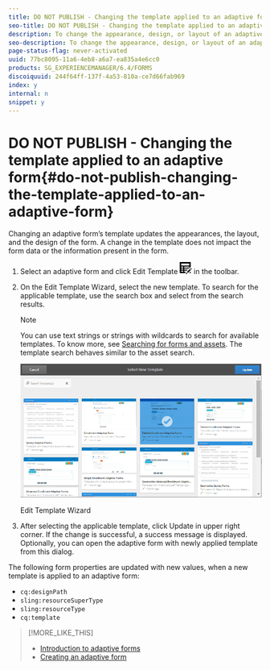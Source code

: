 ```yaml
---
title: DO NOT PUBLISH - Changing the template applied to an adaptive form
seo-title: DO NOT PUBLISH - Changing the template applied to an adaptive form
description: To change the appearance, design, or layout of an adaptive form, you can change the template applied to it without impacting the form contents.
seo-description: To change the appearance, design, or layout of an adaptive form, you can change the template applied to it without impacting the form contents.
page-status-flag: never-activated
uuid: 77bc8095-11a6-4eb8-a6a7-ea835a4e6cc0
products: SG_EXPERIENCEMANAGER/6.4/FORMS
discoiquuid: 244f64ff-137f-4a53-810a-ce7d66fab969
index: y
internal: n
snippet: y
---
```


# DO NOT PUBLISH - Changing the template applied to an adaptive form{#do-not-publish-changing-the-template-applied-to-an-adaptive-form}

<!--
Comment Type: remark
Last Modified By: Vishal. Gupta (vishgupt)
Last Modified Date: 2017-11-30T06:06:45.437-0500
<p>This feature is removed from 6.2. Hence, pulling it down and removing references from other articles.</p>
-->

<!--
Comment Type: remark
Last Modified By: Ashish Gupta . (asgupta)
Last Modified Date: 2017-11-30T06:06:45.451-0500
<p>Link to the template creation article and other relevant customization articles, ones those are available.</p>
<p>http://chl-author.corp.adobe.com/content/help/en/aem-forms/6/custom-adaptive-forms-templates.html<br /> </p>
-->

Changing an adaptive form’s template updates the appearances, the layout, and the design of the form. A change in the template does not impact the form data or the information present in the form.

1. Select an adaptive form and click Edit Template ![](assets/aem6forms_tableedit.png) in the toolbar.
1. On the Edit Template Wizard, select the new template. To search for the applicable template, use the search box and select from the search results.

   >[!NOTE]
   >
   >You can use text strings or strings with wildcards to search for available templates. To know more, see [Searching for forms and assets](../../../forms/using/searching-forms-or-assets.md). The template search behaves similar to the asset search.

   ![Edit Template Wizard](assets/apply_new_template.png)

   Edit Template Wizard

1. After selecting the applicable template, click Update in upper right corner. If the change is successful, a success message is displayed. Optionally, you can open the adaptive form with newly applied template from this dialog.

The following form properties are updated with new values, when a new template is applied to an adaptive form:

* `cq:designPath`
* `sling:resourceSuperType`
* `sling:resourceType`
* `cq:template`

>[!MORE_LIKE_THIS]
>
>* [Introduction to adaptive forms](../../../forms/using/introduction-aem-forms.md)
>* [Creating an adaptive form](../../../forms/using/creating-adaptive-form.md)

